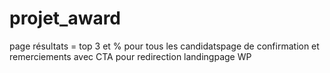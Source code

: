 # projet_award
page résultats = top 3 et % pour tous les candidatspage de confirmation et remerciements avec CTA pour redirection landingpage WP